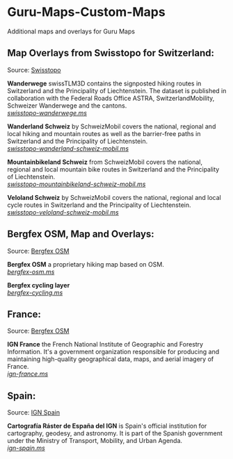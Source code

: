 # Guru-Maps-Custom-Maps
Additional maps and overlays for Guru Maps

## **Map Overlays from Swisstopo for Switzerland:**  
Source: [Swisstopo](https://s.geo.admin.ch/vlg9fcsjhqdn)

**Wanderwege** swissTLM3D contains the signposted hiking routes in Switzerland and the Principality of Liechtenstein. The dataset is published in collaboration with the Federal Roads Office ASTRA, SwitzerlandMobility, Schweizer Wanderwege and the cantons.  
[_swisstopo-wanderwege.ms_](/swisstopo-wanderwege.ms)  

**Wanderland Schweiz** by SchweizMobil covers the national, regional and local hiking and mountain routes as well as the barrier-free paths in Switzerland and the Principality of Liechtenstein.  
[_swisstopo-wanderland-schweiz-mobil.ms_](/swisstopo-wanderland-schweiz-mobil.ms)  

**Mountainbikeland Schweiz** from SchweizMobil covers the national, regional and local mountain bike routes in Switzerland and the Principality of Liechtenstein.  
[_swisstopo-mountainbikeland-schweiz-mobil.ms_](/swisstopo-mountainbikeland-schweiz-mobil.ms)  

**Veloland Schweiz** by SchweizMobil covers the national, regional and local cycle routes in Switzerland and the Principality of Liechtenstein.  
[_swisstopo-veloland-schweiz-mobil.ms_](/swisstopo-veloland-schweiz-mobil.ms)  
  
## **Bergfex OSM, Map and Overlays:**  
Source: [Bergfex OSM](https://tiles.bergfex.at/)

**Bergfex OSM** a proprietary hiking map based on OSM.  
[_bergfex-osm.ms_](/bergfex-osm.ms)

**Bergfex cycling layer**  
[_bergfex-cycling.ms_](/bergfex-cycling.ms)  

## **France:** 
Source: [Bergfex OSM](https://tiles.bergfex.at/)

**IGN France** the French National Institute of Geographic and Forestry Information. It's a government organization responsible for producing and maintaining high-quality geographical data, maps, and aerial imagery of France.  
[_ign-france.ms_](/ign-france.ms)  

## **Spain:**
Source: [IGN Spain](https://www.ign.es/web/ide-area-nodo-ide-ign/)

**Cartografía Ráster de España del IGN** is Spain's official institution for cartography, geodesy, and astronomy. It is part of the Spanish government under the Ministry of Transport, Mobility, and Urban Agenda.  
[_ign-spain.ms_](/ign-spain.ms)  
